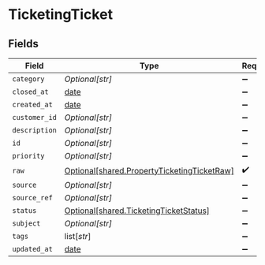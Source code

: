 # TicketingTicket


## Fields

| Field                                                                                                | Type                                                                                                 | Required                                                                                             | Description                                                                                          |
| ---------------------------------------------------------------------------------------------------- | ---------------------------------------------------------------------------------------------------- | ---------------------------------------------------------------------------------------------------- | ---------------------------------------------------------------------------------------------------- |
| `category`                                                                                           | *Optional[str]*                                                                                      | :heavy_minus_sign:                                                                                   | N/A                                                                                                  |
| `closed_at`                                                                                          | [date](https://docs.python.org/3/library/datetime.html#date-objects)                                 | :heavy_minus_sign:                                                                                   | N/A                                                                                                  |
| `created_at`                                                                                         | [date](https://docs.python.org/3/library/datetime.html#date-objects)                                 | :heavy_minus_sign:                                                                                   | N/A                                                                                                  |
| `customer_id`                                                                                        | *Optional[str]*                                                                                      | :heavy_minus_sign:                                                                                   | N/A                                                                                                  |
| `description`                                                                                        | *Optional[str]*                                                                                      | :heavy_minus_sign:                                                                                   | N/A                                                                                                  |
| `id`                                                                                                 | *Optional[str]*                                                                                      | :heavy_minus_sign:                                                                                   | N/A                                                                                                  |
| `priority`                                                                                           | *Optional[str]*                                                                                      | :heavy_minus_sign:                                                                                   | N/A                                                                                                  |
| `raw`                                                                                                | [Optional[shared.PropertyTicketingTicketRaw]](undefined/models/shared/propertyticketingticketraw.md) | :heavy_check_mark:                                                                                   | N/A                                                                                                  |
| `source`                                                                                             | *Optional[str]*                                                                                      | :heavy_minus_sign:                                                                                   | N/A                                                                                                  |
| `source_ref`                                                                                         | *Optional[str]*                                                                                      | :heavy_minus_sign:                                                                                   | N/A                                                                                                  |
| `status`                                                                                             | [Optional[shared.TicketingTicketStatus]](undefined/models/shared/ticketingticketstatus.md)           | :heavy_minus_sign:                                                                                   | N/A                                                                                                  |
| `subject`                                                                                            | *Optional[str]*                                                                                      | :heavy_minus_sign:                                                                                   | N/A                                                                                                  |
| `tags`                                                                                               | list[*str*]                                                                                          | :heavy_minus_sign:                                                                                   | N/A                                                                                                  |
| `updated_at`                                                                                         | [date](https://docs.python.org/3/library/datetime.html#date-objects)                                 | :heavy_minus_sign:                                                                                   | N/A                                                                                                  |